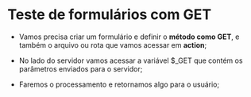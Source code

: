 # Teste de formulários com GET

-   Vamos precisa criar um formulário e definir o **método como GET**, e também o arquivo ou rota que vamos acessar em **action**;

-   No lado do servidor vamos acessar a variável $\_GET que contém os parâmetros enviados para o servidor;

-   Faremos o processamento e retornamos algo para o usuário;
